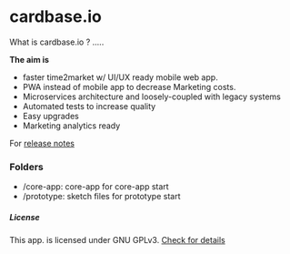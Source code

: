 # cardbase.io

What is cardbase.io ?
.....

**The aim is** 
- faster time2market w/ UI/UX ready mobile web app.
- PWA instead of mobile app to decrease Marketing costs.
- Microservices architecture and loosely-coupled with legacy systems
- Automated tests to increase quality
- Easy upgrades
- Marketing analytics ready


For [release notes](https://github.com/tansudasli/angular-sandbox/wiki)

### Folders

- /core-app: core-app for core-app start
- /prototype: sketch files for prototype start

##### License

This app. is licensed under GNU GPLv3. [Check for details](LICENSE)

